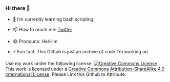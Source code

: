 ### Hi there 👋



- 🌱 I’m currently learning bash scripting.

- 📫 How to reach me: [Twitter](https://twitter.com/SoloPfl)
- 😄 Pronouns: He/Him
- ⚡ Fun fact: This Github is just an archive of code I'm working on.

Use my work under the following license: 
[![Creative Commons
License](https://i.creativecommons.org/l/by-sa/4.0/88x31.png)](http://creativecommons.org/licenses/by-sa/4.0/)\
This work is licensed under a [Creative Commons Attribution-ShareAlike
4.0 International
License](http://creativecommons.org/licenses/by-sa/4.0/).
Please Link this Github to Attribute.
